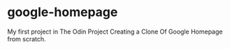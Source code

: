# google-homepage
My first project in The Odin Project
Creating a Clone Of Google Homepage from scratch.

